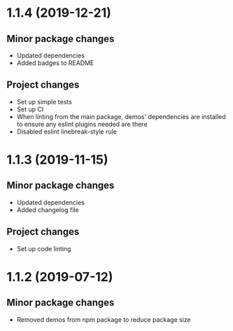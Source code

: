 # 1.1.4 (2019-12-21)

## Minor package changes

- Updated dependencies
- Added badges to README

## Project changes

- Set up simple tests
- Set up CI
- When linting from the main package, demos' dependencies are installed to
    ensure any eslint plugins needed are there
- Disabled eslint linebreak-style rule

# 1.1.3 (2019-11-15)

## Minor package changes

- Updated dependencies
- Added changelog file

## Project changes

- Set up code linting

# 1.1.2 (2019-07-12)

## Minor package changes

- Removed demos from npm package to reduce package size
